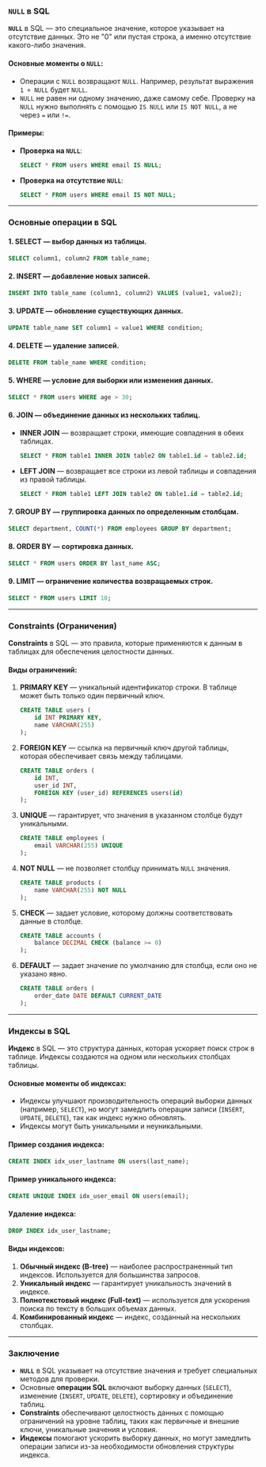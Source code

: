 ### **`NULL` в SQL**

**`NULL`** в SQL — это специальное значение, которое указывает на отсутствие данных. Это не "0" или пустая строка, а именно отсутствие какого-либо значения.

#### Основные моменты о `NULL`:
- Операции с `NULL` возвращают `NULL`. Например, результат выражения `1 + NULL` будет `NULL`.
- `NULL` не равен ни одному значению, даже самому себе. Проверку на `NULL` нужно выполнять с помощью `IS NULL` или `IS NOT NULL`, а не через `=` или `!=`.

#### Примеры:
- **Проверка на `NULL`**:
  ```sql
  SELECT * FROM users WHERE email IS NULL;
  ```

- **Проверка на отсутствие `NULL`**:
  ```sql
  SELECT * FROM users WHERE email IS NOT NULL;
  ```

---

### **Основные операции в SQL**

#### 1. **SELECT** — выбор данных из таблицы.
   ```sql
   SELECT column1, column2 FROM table_name;
   ```

#### 2. **INSERT** — добавление новых записей.
   ```sql
   INSERT INTO table_name (column1, column2) VALUES (value1, value2);
   ```

#### 3. **UPDATE** — обновление существующих данных.
   ```sql
   UPDATE table_name SET column1 = value1 WHERE condition;
   ```

#### 4. **DELETE** — удаление записей.
   ```sql
   DELETE FROM table_name WHERE condition;
   ```

#### 5. **WHERE** — условие для выборки или изменения данных.
   ```sql
   SELECT * FROM users WHERE age > 30;
   ```

#### 6. **JOIN** — объединение данных из нескольких таблиц.
- **INNER JOIN** — возвращает строки, имеющие совпадения в обеих таблицах.
   ```sql
   SELECT * FROM table1 INNER JOIN table2 ON table1.id = table2.id;
   ```

- **LEFT JOIN** — возвращает все строки из левой таблицы и совпадения из правой таблицы.
   ```sql
   SELECT * FROM table1 LEFT JOIN table2 ON table1.id = table2.id;
   ```

#### 7. **GROUP BY** — группировка данных по определенным столбцам.
   ```sql
   SELECT department, COUNT(*) FROM employees GROUP BY department;
   ```

#### 8. **ORDER BY** — сортировка данных.
   ```sql
   SELECT * FROM users ORDER BY last_name ASC;
   ```

#### 9. **LIMIT** — ограничение количества возвращаемых строк.
   ```sql
   SELECT * FROM users LIMIT 10;
   ```

---

### **Constraints (Ограничения)**

**Constraints** в SQL — это правила, которые применяются к данным в таблицах для обеспечения целостности данных.

#### Виды ограничений:

1. **PRIMARY KEY** — уникальный идентификатор строки. В таблице может быть только один первичный ключ.
   ```sql
   CREATE TABLE users (
       id INT PRIMARY KEY,
       name VARCHAR(255)
   );
   ```

2. **FOREIGN KEY** — ссылка на первичный ключ другой таблицы, которая обеспечивает связь между таблицами.
   ```sql
   CREATE TABLE orders (
       id INT,
       user_id INT,
       FOREIGN KEY (user_id) REFERENCES users(id)
   );
   ```

3. **UNIQUE** — гарантирует, что значения в указанном столбце будут уникальными.
   ```sql
   CREATE TABLE employees (
       email VARCHAR(255) UNIQUE
   );
   ```

4. **NOT NULL** — не позволяет столбцу принимать `NULL` значения.
   ```sql
   CREATE TABLE products (
       name VARCHAR(255) NOT NULL
   );
   ```

5. **CHECK** — задает условие, которому должны соответствовать данные в столбце.
   ```sql
   CREATE TABLE accounts (
       balance DECIMAL CHECK (balance >= 0)
   );
   ```

6. **DEFAULT** — задает значение по умолчанию для столбца, если оно не указано явно.
   ```sql
   CREATE TABLE orders (
       order_date DATE DEFAULT CURRENT_DATE
   );
   ```

---

### **Индексы в SQL**

**Индекс** в SQL — это структура данных, которая ускоряет поиск строк в таблице. Индексы создаются на одном или нескольких столбцах таблицы.

#### Основные моменты об индексах:

- Индексы улучшают производительность операций выборки данных (например, `SELECT`), но могут замедлить операции записи (`INSERT`, `UPDATE`, `DELETE`), так как индекс нужно обновлять.
- Индексы могут быть уникальными и неуникальными.

#### Пример создания индекса:
```sql
CREATE INDEX idx_user_lastname ON users(last_name);
```

#### Пример уникального индекса:
```sql
CREATE UNIQUE INDEX idx_user_email ON users(email);
```

#### Удаление индекса:
```sql
DROP INDEX idx_user_lastname;
```

#### Виды индексов:

1. **Обычный индекс (B-tree)** — наиболее распространенный тип индексов. Используется для большинства запросов.
2. **Уникальный индекс** — гарантирует уникальность значений в индексе.
3. **Полнотекстовый индекс (Full-text)** — используется для ускорения поиска по тексту в больших объемах данных.
4. **Комбинированный индекс** — индекс, созданный на нескольких столбцах.

---

### Заключение

- **`NULL`** в SQL указывает на отсутствие значения и требует специальных методов для проверки.
- Основные **операции SQL** включают выборку данных (`SELECT`), изменение (`INSERT`, `UPDATE`, `DELETE`), сортировку и объединение таблиц.
- **Constraints** обеспечивают целостность данных с помощью ограничений на уровне таблиц, таких как первичные и внешние ключи, уникальные значения и условия.
- **Индексы** помогают ускорить выборку данных, но могут замедлить операции записи из-за необходимости обновления структуры индекса.